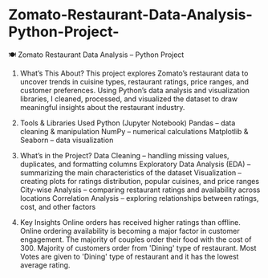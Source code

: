 # Zomato-Restaurant-Data-Analysis-Python-Project-
🍽️ Zomato Restaurant Data Analysis – Python Project
1.  What’s This About?
This project explores Zomato’s restaurant data to uncover trends in cuisine types, restaurant ratings, price ranges, and customer preferences.
Using Python’s data analysis and visualization libraries, I cleaned, processed, and visualized the dataset to draw meaningful insights about the restaurant industry.

2.  Tools & Libraries Used
Python (Jupyter Notebook)
Pandas – data cleaning & manipulation
NumPy – numerical calculations
Matplotlib & Seaborn – data visualization

3.  What’s in the Project?
Data Cleaning – handling missing values, duplicates, and formatting columns
Exploratory Data Analysis (EDA) – summarizing the main characteristics of the dataset
Visualization – creating plots for ratings distribution, popular cuisines, and price ranges
City-wise Analysis – comparing restaurant ratings and availability across locations
Correlation Analysis – exploring relationships between ratings, cost, and other factors

4.  Key Insights
Online orders has received higher ratings than offline.
Online ordering availability is becoming a major factor in customer engagement.
The majority of couples order their food with the cost of 300.
Majority of customers order from 'Dining' type of restaurant.
Most Votes are given to 'Dining' type of restaurant and it has the lowest average rating.
